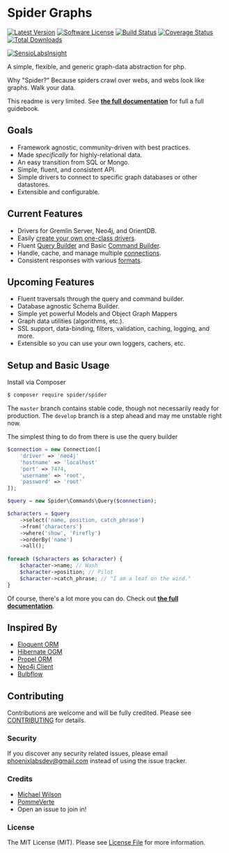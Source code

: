 # Spider Graphs
[![Latest Version](https://img.shields.io/github/release/chrismichaels84/spider-graph.svg?style=flat-square)](https://github.com/chrismichaels84/spider-graph/releases)
[![Software License](https://img.shields.io/badge/license-MIT-brightgreen.svg?style=flat-square)](LICENSE.md)
[![Build Status](https://travis-ci.org/chrismichaels84/Spider-Graph.svg?branch=master)](https://travis-ci.org/chrismichaels84/Spider-Graph)
[![Coverage Status](https://coveralls.io/repos/chrismichaels84/Spider-Graph/badge.svg?branch=master)](https://coveralls.io/r/chrismichaels84/Spider-Graph?branch=master)
[![Total Downloads](https://img.shields.io/packagist/dt/michaels/spider.svg?style=flat-square)](https://packagist.org/packages/michaels/spider)

[![SensioLabsInsight](https://insight.sensiolabs.com/projects/374720ec-b7db-47fc-b958-cc240cf06fbb/big.png)](https://insight.sensiolabs.com/projects/374720ec-b7db-47fc-b958-cc240cf06fbb)

A simple, flexible, and generic graph-data abstraction for php.

Why "Spider?" Because spiders crawl over webs, and webs look like graphs. Walk your data.

This readme is very limited.
See **[the full documentation](http://http://spider-ogm.readthedocs.org/)** for full a full guidebook.

## Goals
  * Framework agnostic, community-driven with best practices.
  * Made *specifically* for highly-relational data.
  * An easy transition from SQL or Mongo.
  * Simple, fluent, and consistent API.
  * Simple drivers to connect to specific graph databases or other datastores.
  * Extensible and configurable.

## Current Features
  * Drivers for Gremlin Server, Neo4j, and OrientDB.
  * Easily [create your own one-class drivers](create-driver.md).
  * Fluent [Query Builder](command-builder.md) and Basic [Command Builder](command-builder.md).
  * Handle, cache, and manage multiple [connections](getting-started.md).
  * Consistent responses with various [formats](responses.md).
  
## Upcoming Features
  * Fluent traversals through the query and command builder.
  * Database agnostic Schema Builder.
  * Simple yet powerful Models and Object Graph Mappers
  * Graph data utilities (algorithms, etc.).
  * SSL support, data-binding, filters, validation, caching, logging, and more.
  * Extensible so you can use your own loggers, cachers, etc.
  
## Setup and Basic Usage
Install via Composer
``` bash
$ composer require spider/spider
```

The `master` branch contains stable code, though not necessarily ready for production.
The `develop` branch is a step ahead and may me unstable right now.

The simplest thing to do from there is use the query builder
```php
$connection = new Connection([
    'driver' => 'neo4j'
    'hostname' => 'localhost'
    'port' => 7474,
    'username' => 'root',
    'password' => 'root'
]);

$query = new Spider\Commands\Query($connection);

$characters = $query
    ->select('name, position, catch_phrase')
    ->from('characters')
    ->where('show', 'Firefly')
    ->orderBy('name')
    ->all();
    
foreach ($characters as $character) {
    $character->name; // Wash
    $character->position; // Pilot
    $character->catch_phrase; // "I am a leaf on the wind."
}
```

Of course, there's a lot more you can do.
Check out **[the full documentation](http://http://spider-ogm.readthedocs.org/)**.

## Inspired By
  * [Eloquent ORM](http://laravel.com/docs/5.0/eloquent)
  * [Hibernate OGM](http://hibernate.org/ogm/)
  * [Propel ORM](http://propelorm.org)
  * [Neo4j Client](https://github.com/neoxygen/neo4j-neoclient)
  * [Bulbflow](http://bulbflow.com/)
  
## Contributing
Contributions are welcome and will be fully credited. Please see [CONTRIBUTING](contributing.md) for details.

### Security
If you discover any security related issues, please email phoenixlabsdev@gmail.com instead of using the issue tracker.

### Credits
- [Michael Wilson](https://github.com/chrismichaels84)
- [PommeVerte](https://github.com/PommeVerte)
- Open an issue to join in!

### License
The MIT License (MIT). Please see [License File](license.md) for more information.
  
